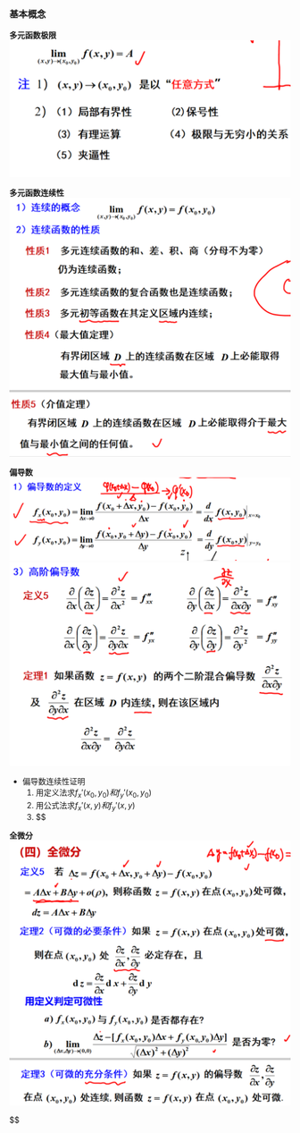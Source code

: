 ### 基本概念
**多元函数极限**
![](../picture/多元函数极限.png)

**多元函数连续性**  
![](../picture/多元函数连续性.png)

**偏导数**  
![](../picture/偏导数1.png)
![](../picture/偏导数2.png)
- 偏导数连续性证明  
    1. 用定义法求$f_x'(x_0,y_0)和f_y'(x_0,y_0)$
    2. 用公式法求$f_x'(x,y)和f_y'(x,y)$
    3. $$

**全微分**  
![](../picture/全微分.png)

$$